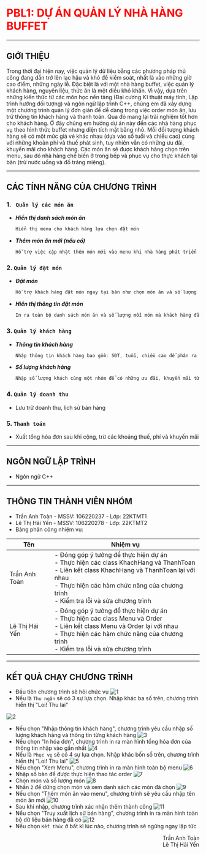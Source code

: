 # **<span style="color: red">PBL1: DỰ ÁN QUẢN LÝ NHÀ HÀNG BUFFET </span>**
---
## **GIỚI THIỆU** 

Trong thời đại hiện nay, việc quản lý dữ liệu bằng các phương pháp thủ công đang dần trở lên lạc hậu và khó để kiểm soát, nhất là vào những giờ cao điểm, những ngày lễ. Đặc biệt là với một nhà hàng buffet, việc quản lý khách hàng, nguyên liệu, thức ăn là một điều khó khăn. Vì vậy, dựa trên những kiến thức từ các môn học nền tảng (Đại cương Kĩ thuật máy tính, Lập trình hướng đối tượng) và ngôn ngữ lập trình C++, chúng em đã xây dựng một chương trình quản lý đơn giản để dễ dàng trong việc order món ăn, lưu trữ thông tin khách hàng và thanh toán. Qua đó mang lại trải nghiệm tốt hơn cho khách hàng.
Ở đây chúng em hướng dự án này đến các nhà hàng phục vụ theo hình thức buffet nhưng diện tích mặt bằng nhỏ. Mỗi đối tượng khách hàng sẽ có một mức giá vé khác nhau (dựa vào số tuổi và chiều cao) cùng với những khoản phí và thuế phát sinh, tuy nhiên vẫn có những ưu đãi, khuyến mãi cho khách hàng. Các món ăn sẽ được khách hàng chọn trên menu, sau đó nhà hàng chế biến ở trong bếp và phục vụ cho thực khách tại bàn (trừ nước uống và đồ tráng miệng).

---
## **CÁC TÍNH NĂNG CỦA CHƯƠNG TRÌNH**

### **1. ` Quản lý các món ăn`**
  - ***Hiển thị danh sách món ăn*** 
    ```c
    Hiển thị menu cho khách hàng lựa chọn đặt món
    ```
 - ***Thêm món ăn mới (nếu có)***
    ```c
    Hỗ trợ việc cập nhật thêm món mới vào menu khi nhà hàng phát triển thêm thực đơn  
    ```
### **2. `Quản lý đặt món`**
 - ***Đặt món***
    ```c
    Hỗ trợ khách hàng đặt món ngay tại bàn như chọn món ăn và số lượng từng món
    ```
 - ***Hiển thị thông tin đặt món***
    ```c
    In ra toàn bộ danh sách món ăn và số lượng mỗi món mà khách hàng đã chọn
    ```
### **3. `Quản lý khách hàng`**
 - ***Thông tin khách hàng***
   ```c
   Nhập thông tin khách hàng bao gồm: SĐT, tuổi, chiều cao để phân ra các mức vé khác nhau
   ```
 - ***Số lượng khách hàng***
   ```c
   Nhập số lượng khách cùng một nhóm để có những ưu đãi, khuyến mãi từ nhà hàng
   ```
### **4. `Quản lý doanh thu`**
- Lưu trữ doanh thu, lịch sử bán hàng
### **5. `Thanh toán`**
 - Xuất tổng hóa đơn sau khi cộng, trừ các khoảng thuế, phí và khuyến mãi
---
## **NGÔN NGỮ LẬP TRÌNH**
- Ngôn ngữ C++
---
## **THÔNG TIN THÀNH VIÊN NHÓM**
 - Trần Anh Toàn    -   MSSV: 106220237 - Lớp: 22KTMT1
 - Lê Thị Hải Yến - MSSV: 106220278 - Lớp: 22KTMT2
 - Bảng phân công nhiệm vụ:


|Tên  |Nhiệm vụ  |
|---------|---------|
|Trần Anh Toàn    |  - Đóng góp ý tưởng để thực hiện dự án <br>- Thực hiện các class KhachHang và ThanhToan      <br>- Liên kết class KhachHang và ThanhToan lại với nhau <br>- Thực hiện các hàm chức năng của chương trình<br>- Kiểm tra lỗi và sửa chương trình |
|Lê Thị Hải Yến     |- Đóng góp ý tưởng để thực hiện dự án<br>- Thực hiện các class Menu và Order<br>- Liên kết class Menu và Order lại với nhau<br>- Thực hiện các hàm chức năng của chương trình<br>- Kiểm tra lỗi và sửa chương trình       |
---
## **KẾT QUẢ CHẠY CHƯƠNG TRÌNH**
- Đầu tiên chương trình sẽ hỏi chức vụ
![1](Picture1.png )
- Nếu là `Thu ngân` sẽ có 3 sự lựa chọn. Nhập khác ba số trên, chương trình hiển thị "Loi! Thu lai"

![2](Picture2.png)
  - Nếu chọn "Nhập thông tin khách hàng", chương trình yêu cầu nhập số lượng khách hàng và thông tin từng khách hàng
![3](Picture3.png)
- Nếu chọn "In hóa đơn", chương trình in ra màn hình tổng hóa đơn của thông tin nhập vào gần nhất
![4](Picture4.png)
- Nếu là `Phục vụ` sẽ có 4 sự lựa chọn. Nhập khác bốn số trên, chương trình hiển thị "Loi! Thu lai"
![5](Picture5.png)
- Nếu chọn "Xem Menu", chương trình in ra màn hình toàn bộ menu
![6](Picture6.png)
- Nhập số bàn để được thực hiện thao tác order
![7](Picture7.png)
- Chọn món và số lượng món
![8](Picture8.png)
- Nhấn `2` để dừng chọn món và xem danh sách các món đã chọn
![9](Picture9.png)
- Nếu chọn "Thêm món ăn vào menu", chương trình sẽ yêu cầu nhập tên món ăn mới
![10](Picture10.png)
- Sau khi nhập, chương trình xác nhận thêm thành công
![11](Picture11.png)
- Nếu chọn "Truy xuất lịch sử bán hàng", chương trình in ra màn hình toàn bộ dữ liệu bán hàng đã có
![12](Picture12.png)
- Nếu chọn `Kết thúc` ở bất kì lúc nào, chương trình sẽ ngừng ngay lập tức
<div style = "float: right">
Trần Anh Toàn<br>Lê Thị Hải Yến
</div>




 

